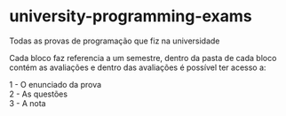 # university-programming-exams
Todas as provas de programação que fiz na universidade

Cada bloco faz referencia a um semestre, dentro da pasta de cada bloco contém as avaliações e dentro das avaliações é possível ter acesso a:
 
 1 - O enunciado da prova<br>
 2 - As questões<br>
 3 - A nota<br>
